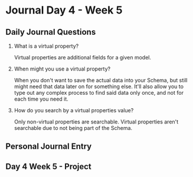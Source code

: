 # Journal Day 4 - Week 5

## Daily Journal Questions

1. What is a virtual property?

    Virtual properties are additional fields for a given model.

2. When might you use a virtual property?

    When you don't want to save the actual data into your Schema, but still might need that data later on for something else. It'll also allow you to type out any complex process to find said data only once, and not for each time you need it.

3. How do you search by a virtual properties value?

    Only non-virtual properties are searchable. Virtual properties aren't searchable due to not being part of the Schema.

## Personal Journal Entry


## Day 4 Week 5 -  Project